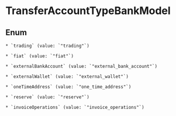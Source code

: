 
# TransferAccountTypeBankModel

## Enum


    * `trading` (value: `"trading"`)

    * `fiat` (value: `"fiat"`)

    * `externalBankAccount` (value: `"external_bank_account"`)

    * `externalWallet` (value: `"external_wallet"`)

    * `oneTimeAddress` (value: `"one_time_address"`)

    * `reserve` (value: `"reserve"`)

    * `invoiceOperations` (value: `"invoice_operations"`)



